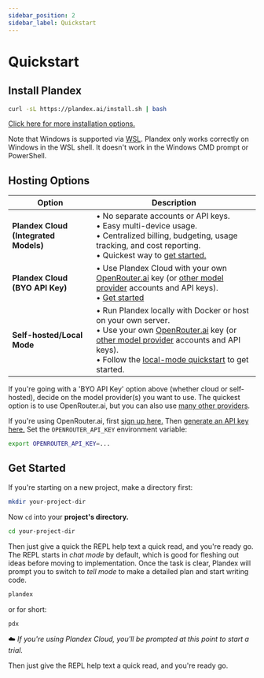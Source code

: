```yaml
---
sidebar_position: 2
sidebar_label: Quickstart
---
```


# Quickstart

## Install Plandex

```bash
curl -sL https://plandex.ai/install.sh | bash
```

[Click here for more installation options.](./install.md)

Note that Windows is supported via [WSL](https://learn.microsoft.com/en-us/windows/wsl/about). Plandex only works correctly on Windows in the WSL shell. It doesn't work in the Windows CMD prompt or PowerShell.

## Hosting Options

| Option                                | Description                                                                                                                                                                                                                                                 |
| ------------------------------------- | ----------------------------------------------------------------------------------------------------------------------------------------------------------------------------------------------------------------------------------------------------------- |
| **Plandex Cloud (Integrated Models)** | • No separate accounts or API keys.<br/>• Easy multi-device usage.<br/>• Centralized billing, budgeting, usage tracking, and cost reporting.<br/>• Quickest way to [get started.](https://app.plandex.ai/start?modelsMode=integrated)                                                        |
| **Plandex Cloud (BYO API Key)**       | • Use Plandex Cloud with your own [OpenRouter.ai](https://openrouter.ai) key (or [other model provider](./models/model-providers.md) accounts and API keys).<br/>• [Get started](https://app.plandex.ai/start?modelsMode=byo)                                                                   |
| **Self-hosted/Local Mode**            | • Run Plandex locally with Docker or host on your own server.<br/>• Use your own [OpenRouter.ai](https://openrouter.ai) key (or [other model provider](./models/model-providers.md) accounts and API keys).<br/>• Follow the [local-mode quickstart](./hosting/self-hosting/local-mode-quickstart.md) to get started. |

If you're going with a 'BYO API Key' option above (whether cloud or self-hosted), decide on the model provider(s) you want to use. The quickest option is to use OpenRouter.ai, but you can also use [many other providers](./models/model-providers.md).

If you're using OpenRouter.ai, first [sign up here.](https://openrouter.ai/signup) Then [generate an API key here.](https://openrouter.ai/keys) Set the `OPENROUTER_API_KEY` environment variable:

```bash
export OPENROUTER_API_KEY=...
```

## Get Started

If you're starting on a new project, make a directory first:

```bash
mkdir your-project-dir
```

Now `cd` into your **project's directory.**

```bash
cd your-project-dir
```

Then just give a quick the REPL help text a quick read, and you're ready go. The REPL starts in _chat mode_ by default, which is good for fleshing out ideas before moving to implementation. Once the task is clear, Plandex will prompt you to switch to _tell mode_ to make a detailed plan and start writing code.

```bash
plandex
```

or for short:

```bash
pdx
```

☁️ _If you're using Plandex Cloud, you'll be prompted at this point to start a trial._

Then just give the REPL help text a quick read, and you're ready go.
